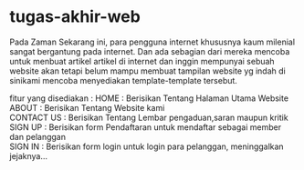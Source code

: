 # tugas-akhir-web
Pada Zaman Sekarang ini, para pengguna internet khususnya kaum milenial sangat bergantung pada internet. 
Dan ada sebagian dari mereka mencoba untuk menbuat artikel artikel di internet dan inggin mempunyai sebuah website 
akan tetapi belum mampu membuat tampilan website yg indah di sinikami mencoba menyediakan template-template tersebut.

fitur yang disediakan :
HOME          : Berisikan Tentang Halaman Utama Website    
ABOUT         : Berisikan Tentang Website kami    
CONTACT US    : Berisikan Tentang Lembar pengaduan,saran maupun kritik    
SIGN UP       : Berisikan form Pendaftaran untuk mendaftar sebagai member dan pelanggan    
SIGN IN       : Berisikan form login  untuk login para pelanggan, meninggalkan jejaknya…  





